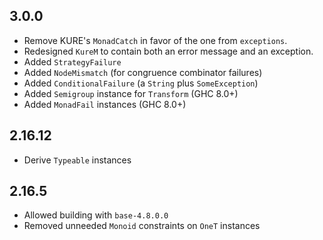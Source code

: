 ## 3.0.0
* Remove KURE's `MonadCatch` in favor of the one from `exceptions`.
 * Redesigned `KureM` to contain both an error message and an exception.
 * Added `StrategyFailure`
 * Added `NodeMismatch` (for congruence combinator failures)
 * Added `ConditionalFailure` (a `String` plus `SomeException`)
* Added `Semigroup` instance for `Transform` (GHC 8.0+)
* Added `MonadFail` instances (GHC 8.0+)

## 2.16.12
* Derive `Typeable` instances

## 2.16.5
* Allowed building with `base-4.8.0.0`
* Removed unneeded `Monoid` constraints on `OneT` instances
